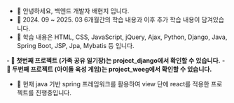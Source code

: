 - 👋 안녕하세요, 백엔드 개발자 배현지 입니다.
- 👀 2024. 09 ~ 2025. 03 6개월간의 학습 내용과 이후 추가 학습 내용이 담겨있습니다. 
- 🌱 학습 내용은 HTML, CSS, JavaScript, jQuery, Ajax, Python, Django, Java, Spring Boot, JSP, Jpa, Mybatis 등 입니다.

**- 🌱 첫번째 프로젝트 (가족 공유 일기장)는 project_django에서 확인할 수 있습니다.**
**- 🌱 두번째 프로젝트 (아이돌 육성 게임)는 project_weeg에서 확인할 수 있습니다.**
- 💞️ 현재 java 기반 spring 프레임워크를 활용하여 view 단에 react를 적용한 프로젝트를 진행중입니다.
<!--
- 📫 How to reach me ...
- 😄 Pronouns: ...
- ⚡ Fun fact: ...

hyundingi/hyundingi is a ✨ special ✨ repository because its `README.md` (this file) appears on your GitHub profile.
You can click the Preview link to take a look at your changes.
--->
